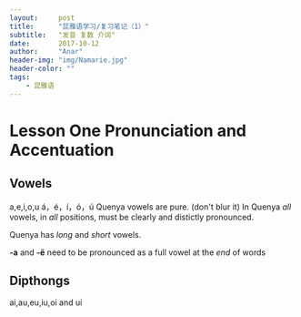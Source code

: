 ```yaml
---
layout:     post
title:      "昆雅语学习/复习笔记（1）"
subtitle:   "发音 复数 介词"
date:       2017-10-12
author:     "Anar"
header-img: "img/Namarie.jpg"
header-color: ""
tags:
    - 昆雅语
---
```

# Lesson One Pronunciation and Accentuation
## Vowels
a,e,i,o,u
á，é，í，ó，ú
Quenya vowels are pure. (don't blur it) In Quenya *all* vowels, in *all* positions, must be clearly and distictly pronounced.

Quenya has *long* and *short* vowels.

**-a** and **-ë** need to be pronounced as a full vowel at the *end* of words

## Dipthongs
ai,au,eu,iu,oi and ui
